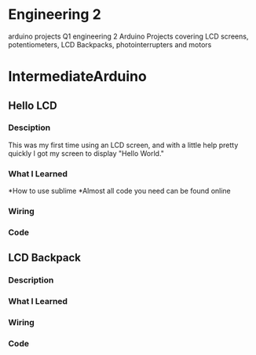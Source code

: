 # Engineering 2
arduino projects Q1 engineering 2
Arduino Projects covering LCD screens, potentiometers, LCD Backpacks, photointerrupters and motors
# IntermediateArduino
## Hello LCD
### Desciption
This was my first time using an LCD screen, and with a little help pretty quickly I got my screen to display "Hello World."
### What I Learned
*How to use sublime
*Almost all code you need can be found online
### Wiring
### Code
## LCD Backpack
### Description
### What I Learned
### Wiring
### Code
